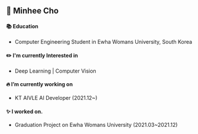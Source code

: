 ## 👋 Minhee Cho



#### 📚 Education
 - Computer Engineering Student in Ewha Womans University, South Korea

#### ✏️ I'm currently Interested in
- Deep Learning |  Computer Vision

#### 🔥 I’m currently working on

- KT AIVLE AI Developer (2021.12~)

 #### ✨ I worked on.
- Graduation Project on Ewha Womans University (2021.03~2021.12)
